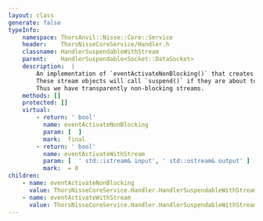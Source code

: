 ```yaml
---
layout: class
generate: false
typeInfo:
    namespace: ThorsAnvil::Nisse::Core::Service
    header:    ThorsNisseCoreService/Handler.h
    classname: HandlerSuspendableWithStream
    parent:    HandlerSuspendable<Socket::DataSocket>
    description:  |
        An implementation of `eventActivateNonBlocking()` that creates input and output stream objects.
        These stream objects will call `suspend()` if they are about to perform a blocking operation on the underlying socket.
        Thus we have transparently non-blocking streams.
    methods: []
    protected: []
    virtual:
        - return: ' bool'
          name: eventActivateNonBlocking
          param: [  ]
          mark:  final
        - return: ' bool'
          name: eventActivateWithStream
          param: [  ' std::istream& input', ' std::ostream& output' ]
          mark:  = 0
children:
    - name: eventActivateNonBlocking
      value: ThorsNisseCoreService.Handler.HandlerSuspendableWithStream.virtual.1.eventActivateNonBlocking.md
    - name: eventActivateWithStream
      value: ThorsNisseCoreService.Handler.HandlerSuspendableWithStream.virtual.2.eventActivateWithStream.md
---
```

